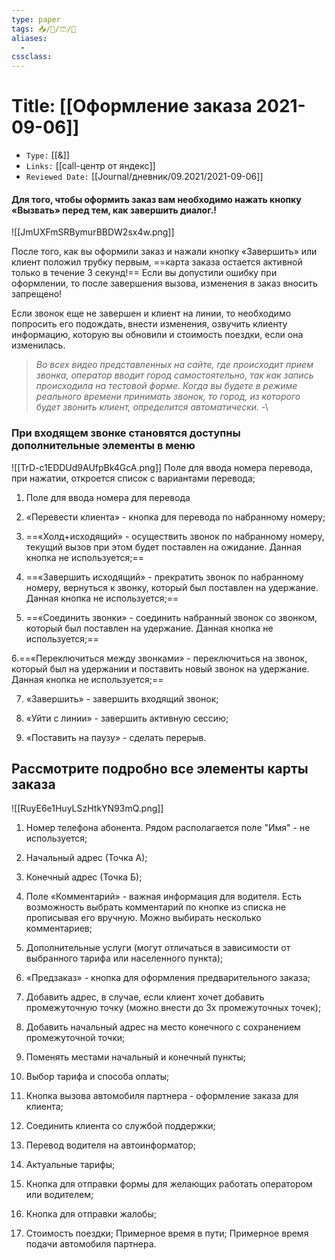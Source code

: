 ```yaml
---
type: paper
tags: 📥️/📜️/🩳/👷‍
aliases:
  - 
cssclass: 
---
```




# Title: **[[Оформление заказа 2021-09-06]]**
- `Type:` [[&]]
- `Links:` [[call-центр от яндекс]]
- `Reviewed Date:` [[Journal/дневник/09.2021/2021-09-06]]

#### Для того, чтобы оформить заказ вам необходимо нажать кнопку **«Вызвать»** перед тем, как завершить диалог.!
![[JmUXFmSRBymurBBDW2sx4w.png]]

После того, как вы оформили заказ и нажали кнопку «Завершить» или клиент положил трубку первым, ==карта заказа остается активной только в течение 3 секунд!== Если вы допустили ошибку при оформлении, то после завершения вызова, изменения в заказ вносить запрещено!  

Если звонок еще не завершен и клиент на линии, то необходимо попросить его подождать, внести изменения, озвучить клиенту информацию, которую вы обновили и стоимость поездки, если она изменилась.

>_Во всех видео представленных на сайте, где происходит прием звонка, оператор вводит город самостоятельно, так как запись происходила на тестовой форме. Когда вы будете в режиме реального времени принимать звонок, то город, из которого будет звонить клиент, определится автоматически._
-\

### При входящем звонке становятся доступны дополнительные элементы в меню

![[TrD-c1EDDUd9AUfpBk4GcA.png]]
Поле для ввода номера перевода, при нажатии, откроется список с вариантами перевода;

1. Поле для ввода номера для перевода

2. «Перевести клиента» - кнопка для перевода по набранному номеру;

3. ==«Холд+исходящий» - осуществить звонок по набранному номеру, текущий вызов при этом будет поставлен на ожидание. Данная кнопка не используется;==

4. ==«Завершить исходящий» - прекратить звонок по набранному номеру, вернуться к звонку, который был поставлен на удержание. Данная кнопка не используется;==

5. ==«Соединить звонки» - соединить набранный звонок со звонком, который был поставлен на удержание. Данная кнопка не используется;==

6.==«Переключиться между звонками» - переключиться на звонок, который был на удержании и поставить новый звонок на удержание. Данная кнопка не используется;==

7. «Завершить» - завершить входящий звонок;

8. «Уйти с линии» - завершить активную сессию;

9. «Поставить на паузу» - сделать перерыв.

## Рассмотрите подробно все элементы карты заказа
![[RuyE6e1HuyLSzHtkYN93mQ.png]]
1. Номер телефона абонента. Рядом располагается поле "Имя" - не используется;

2. Начальный адрес (Точка А);

3. Конечный адрес (Точка Б);

4. Поле «Комментарий» - важная информация для водителя. Есть возможность выбрать комментарий по кнопке из списка не прописывая его вручную. Можно выбирать несколько комментариев;

5. Дополнительные услуги (могут отличаться в зависимости от выбранного тарифа или населенного пункта);

6. «Предзаказ» - кнопка для оформления предварительного заказа;

7. Добавить адрес, в случае, если клиент хочет добавить промежуточную точку (можно внести до 3х промежуточных точек);

8. Добавить начальный адрес на место конечного с сохранением промежуточной точки;

9. Поменять местами начальный и конечный пункты;

10. Выбор тарифа и способа оплаты;

11. Кнопка вызова автомобиля партнера - оформление заказа для клиента;

12. Соединить клиента со службой поддержки;

13. Перевод водителя на автоинформатор;

14. Актуальные тарифы;

15. Кнопка для отправки формы для желающих работать оператором или водителем;

16. Кнопка для отправки жалобы;

17. Стоимость поездки; Примерное время в пути; Примерное время подачи автомобиля партнера.
